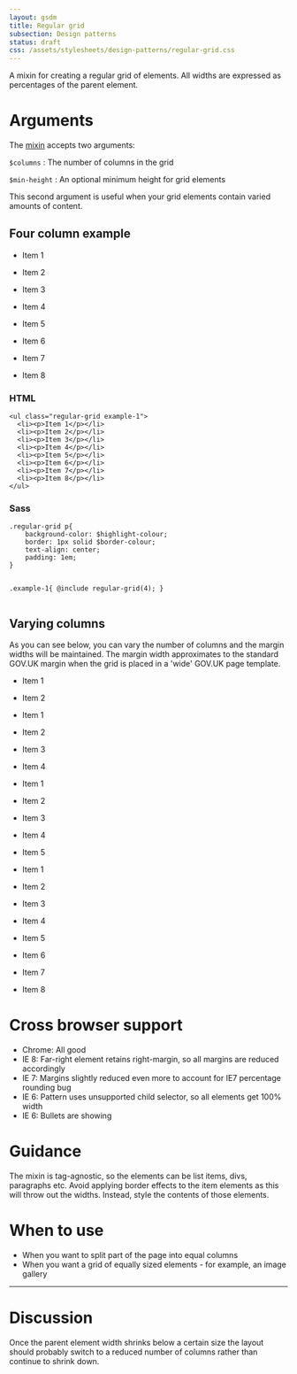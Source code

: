 ```yaml
---
layout: gsdm
title: Regular grid
subsection: Design patterns
status: draft
css: /assets/stylesheets/design-patterns/regular-grid.css
---
```


A mixin for creating a regular grid of elements. All widths are expressed as percentages of the parent element.

# Arguments

The [mixin](https://github.com/alphagov/prototyping/blob/master/_includes/scss/design-patterns/_regular-grid.scss) accepts two arguments:

`$columns` : The number of columns in the grid

`$min-height` : An optional minimum height for grid elements

This second argument is useful when your grid elements contain varied amounts of content.


## Four column example

<ul class="regular-grid example-1">
  <li><p>Item 1</p></li>
  <li><p>Item 2</p></li>
  <li><p>Item 3</p></li>
  <li><p>Item 4</p></li>
  <li><p>Item 5</p></li>
  <li><p>Item 6</p></li>
  <li><p>Item 7</p></li>
  <li><p>Item 8</p></li>
</ul>

<div class="side-by-side">
  <div>
    <h3>HTML</h3>
<pre><code>&lt;ul class="regular-grid example-1"&gt;
  &lt;li&gt;&lt;p&gt;Item 1&lt;/p&gt;&lt;/li&gt;
  &lt;li&gt;&lt;p&gt;Item 2&lt;/p&gt;&lt;/li&gt;
  &lt;li&gt;&lt;p&gt;Item 3&lt;/p&gt;&lt;/li&gt;
  &lt;li&gt;&lt;p&gt;Item 4&lt;/p&gt;&lt;/li&gt;
  &lt;li&gt;&lt;p&gt;Item 5&lt;/p&gt;&lt;/li&gt;
  &lt;li&gt;&lt;p&gt;Item 6&lt;/p&gt;&lt;/li&gt;
  &lt;li&gt;&lt;p&gt;Item 7&lt;/p&gt;&lt;/li&gt;
  &lt;li&gt;&lt;p&gt;Item 8&lt;/p&gt;&lt;/li&gt;
&lt;/ul&gt;
</code></pre>
  </div>
  <div>
    <h3>Sass</h3>
    <pre><code>.regular-grid p{
    background-color: $highlight-colour;
    border: 1px solid $border-colour;
    text-align: center;
    padding: 1em;
}

.example-1{
  @include regular-grid(4);
}
</code></pre>
  </div>
</div>

## Varying columns

As you can see below, you can vary the number of columns and the margin widths will be maintained. The margin width approximates to the standard GOV.UK margin when the grid is placed in a 'wide' GOV.UK page template.

<ul class="regular-grid example-4">
  <li><p>Item 1</p></li>
  <li><p>Item 2</p></li>
</ul>

<ul class="regular-grid example-1">
  <li><p>Item 1</p></li>
  <li><p>Item 2</p></li>
  <li><p>Item 3</p></li>
  <li><p>Item 4</p></li>
</ul>

<ul class="regular-grid example-2">
  <li><p>Item 1</p></li>
  <li><p>Item 2</p></li>
  <li><p>Item 3</p></li>
  <li><p>Item 4</p></li>
  <li><p>Item 5</p></li>
</ul>

<ul class="regular-grid example-3">
  <li><p>Item 1</p></li>
  <li><p>Item 2</p></li>
  <li><p>Item 3</p></li>
  <li><p>Item 4</p></li>
  <li><p>Item 5</p></li>
  <li><p>Item 6</p></li>
  <li><p>Item 7</p></li>
  <li><p>Item 8</p></li>
</ul>

# Cross browser support

* Chrome: All good
* IE 8: Far-right element retains right-margin, so all margins are reduced accordingly
* IE 7: Margins slightly reduced even more to account for IE7 percentage rounding bug
* IE 6: Pattern uses unsupported child selector, so all elements get 100% width
* IE 6: Bullets are showing

# Guidance

The mixin is tag-agnostic, so the elements can be list items, divs, paragraphs etc.
Avoid applying border effects to the item elements as this will throw out the widths.
Instead, style the contents of those elements.

# When to use

* When you want to split part of the page into equal columns
* When you want a grid of equally sized elements - for example, an image gallery

* * * 

# Discussion

Once the parent element width shrinks below a certain size the layout should probably switch to a reduced number of columns rather than continue to shrink down.





